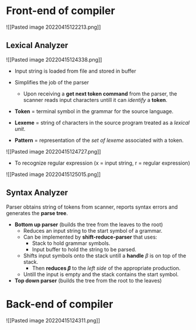# Front-end of compiler
![[Pasted image 20220415122213.png]]

## Lexical Analyzer
![[Pasted image 20220415124338.png]]
- Input string is loaded from file and stored in buffer
- Simplifies the job of the parser
	- Upon receiving a **get next token command** from the parser, the scanner reads input characters untill it can *identify* a **token**.

- **Token** = terminal symbol in the grammar for the source language.
- **Lexeme** = string of characters in the source program treated as a *lexical unit*.
- **Pattern** = representation of the *set of lexeme* associated with a token.

![[Pasted image 20220415124727.png]]

- To recognize regular expression (x = input string, r = regular expression)

![[Pasted image 20220415125015.png]]

## Syntax Analyzer
Parser obtains string of tokens from scanner, reports syntax errors and generates the **parse tree**.
- **Bottom up parser** (builds the tree from the leaves to the root)
	- Reduces an input string to the start symbol of a grammar.
	- Can be implemented by **shift-reduce-parser** that uses:
		- Stack to hold grammar symbols.
		- Input buffer to hold the string to be parsed.
	- Shifts input symbols onto the stack untill a **handle** $\beta$ is on top of the stack.
		- Then **reduces $\beta$** to the *left side* of the appropriate production.
	- Untill the input is empty and the stack contains the start symbol.
- **Top down parser** (builds the tree from the root to the leaves)


# Back-end of compiler
![[Pasted image 20220415124311.png]]